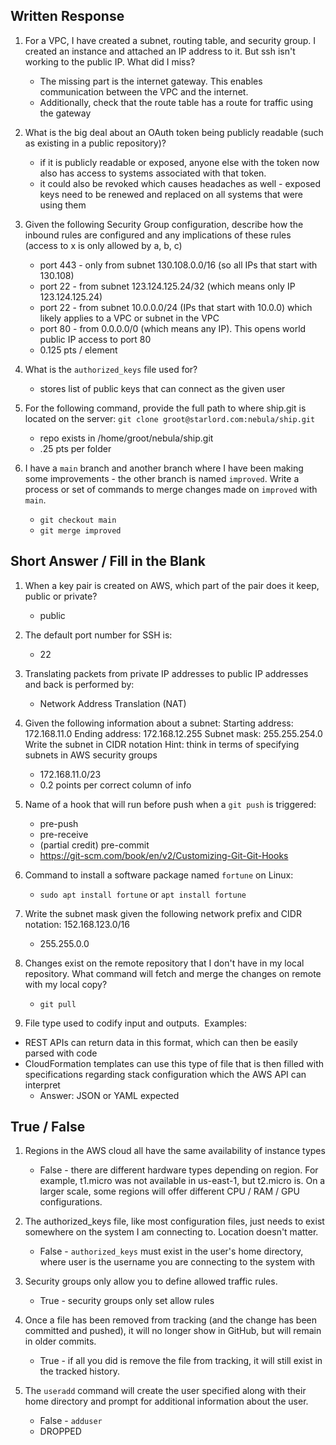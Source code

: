 ## Written Response

1. For a VPC, I have created a subnet, routing table, and security group.  I created an instance and attached an IP address to it.  But ssh isn't working to the public IP.  What did I miss?
    - The missing part is the internet gateway. This enables communication between the VPC and the internet. 
    - Additionally, check that the route table has a route for traffic using the gateway


2. What is the big deal about an OAuth token being publicly readable (such as existing in a public repository)?
    - if it is publicly readable or exposed, anyone else with the token now also has access to systems associated with that token.
    - it could also be revoked which causes headaches as well - exposed keys need to be renewed and replaced on all systems that were using them

3. Given the following Security Group configuration, describe how the inbound rules are configured and any implications of these rules (access to x is only allowed by a, b, c)
    - port 443 - only from subnet 130.108.0.0/16 (so all IPs that start with 130.108)
    - port 22 - from subnet 123.124.125.24/32 (which means only IP 123.124.125.24)
    - port 22 - from subnet 10.0.0.0/24 (IPs that start with 10.0.0) which likely applies to a VPC or subnet in the VPC
    - port 80 - from 0.0.0.0/0 (which means any IP).  This opens world public IP access to port 80
    - 0.125 pts / element

4. What is the `authorized_keys` file used for?
    - stores list of public keys that can connect as the given user

5. For the following command, provide the full path to where ship.git is located on the server:
    `git clone groot@starlord.com:nebula/ship.git`
    - repo exists in /home/groot/nebula/ship.git
    - .25 pts per folder

6. I have a `main` branch and another branch where I have been making some improvements - the other branch is named `improved`.  Write a process or set of commands to merge changes made on `improved` with `main`.
    - `git checkout main`
    - `git merge improved`

## Short Answer / Fill in the Blank

1. When a key pair is created on AWS, which part of the pair does it keep, public or private?
    - public

2. The default port number for SSH is:
    - 22

3. Translating packets from private IP addresses to public IP addresses and back is performed by: 
    - Network Address Translation (NAT)

4. Given the following information about a subnet:
    Starting address: 172.168.11.0
    Ending address: 172.168.12.255
    Subnet mask: 255.255.254.0
    Write the subnet in CIDR notation
    Hint: think in terms of specifying subnets in AWS security groups

    - 172.168.11.0/23
    - 0.2 points per correct column of info

5. Name of a hook that will run before push when a `git push` is triggered:
    - pre-push
    - pre-receive
    - (partial credit) pre-commit
    - https://git-scm.com/book/en/v2/Customizing-Git-Git-Hooks

6. Command to install a software package named `fortune` on Linux:
    - `sudo apt install fortune` or `apt install fortune`

7. Write the subnet mask given the following network prefix and CIDR notation: 152.168.123.0/16
    - 255.255.0.0

8. Changes exist on the remote repository that I don't have in my local repository.  What command will fetch and merge the changes on remote with my local copy?
    - `git pull`

9. File type used to codify input and outputs. 
Examples:
- REST APIs can return data in this format, which can then be easily parsed with code
- CloudFormation templates can use this type of file that is then filled with specifications regarding stack configuration which the AWS API can interpret
    - Answer: JSON or YAML expected

## True / False

1. Regions in the AWS cloud all have the same availability of instance types
    - False - there are different hardware types depending on region.  For example, t1.micro was not available in us-east-1, but t2.micro is.  On a larger scale, some regions will offer different CPU / RAM / GPU configurations.

2. The authorized_keys file, like most configuration files, just needs to exist somewhere on the system I am connecting to.  Location doesn't matter.
    - False - `authorized_keys` must exist in the user's home directory, where user is the username you are connecting to the system with

3. Security groups only allow you to define allowed traffic rules.
    - True - security groups only set allow rules

4. Once a file has been removed from tracking (and the change has been committed and pushed), it will no longer show in GitHub, but will remain in older commits.
    - True - if all you did is remove the file from tracking, it will still exist in the tracked history.

5. The `useradd` command will create the user specified along with their home directory and prompt for additional information about the user.
    - False - `adduser`
    - DROPPED